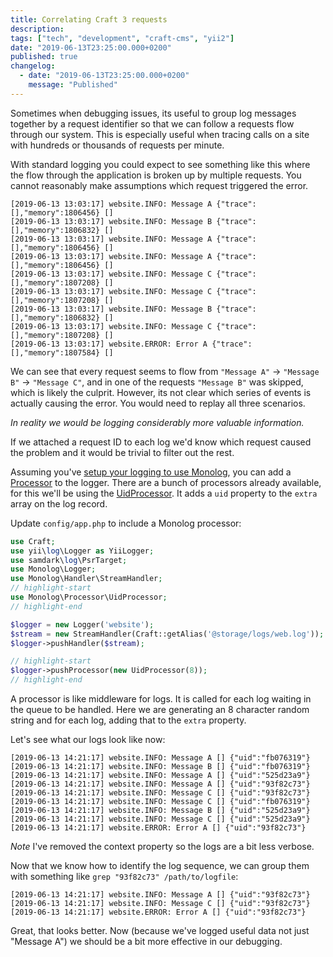 ```yaml
---
title: Correlating Craft 3 requests
description:
tags: ["tech", "development", "craft-cms", "yii2"]
date: "2019-06-13T23:25:00.000+0200"
published: true
changelog:
  - date: "2019-06-13T23:25:00.000+0200"
    message: "Published"
---
```


Sometimes when debugging issues, its useful to group log messages together by a request identifier so that we can follow a requests flow through our system. This is especially useful when tracing calls on a site with hundreds or thousands of requests per minute.

With standard logging you could expect to see something like this where the flow through the application is broken up by multiple requests. You cannot reasonably make assumptions which request triggered the error.

```markup
[2019-06-13 13:03:17] website.INFO: Message A {"trace":[],"memory":1806456} []
[2019-06-13 13:03:17] website.INFO: Message B {"trace":[],"memory":1806832} []
[2019-06-13 13:03:17] website.INFO: Message A {"trace":[],"memory":1806456} []
[2019-06-13 13:03:17] website.INFO: Message A {"trace":[],"memory":1806456} []
[2019-06-13 13:03:17] website.INFO: Message C {"trace":[],"memory":1807208} []
[2019-06-13 13:03:17] website.INFO: Message C {"trace":[],"memory":1807208} []
[2019-06-13 13:03:17] website.INFO: Message B {"trace":[],"memory":1806832} []
[2019-06-13 13:03:17] website.INFO: Message C {"trace":[],"memory":1807208} []
[2019-06-13 13:03:17] website.ERROR: Error A {"trace":[],"memory":1807584} []
```

We can see that every request seems to flow from `"Message A"` → `"Message B"` → `"Message C"`, and in one of the requests `"Message B"` was skipped, which is likely the culprit. However, its not clear which series of events is actually causing the error. You would need to replay all three scenarios.

_In reality we would be logging considerably more valuable information._

If we attached a request ID to each log we'd know which request caused the problem and it would be trivial to filter out the rest.

Assuming you've [setup your logging to use Monolog](/grokkable-logs/), you can add a [Processor](https://github.com/Seldaek/monolog/blob/master/doc/02-handlers-formatters-processors.md#processors) to the logger. There are a bunch of processors already available, for this we'll be using the [UidProcessor](https://github.com/Seldaek/monolog/blob/master/src/Monolog/Processor/UidProcessor.php). It adds a `uid` property to the `extra` array on the log record.

Update `config/app.php` to include a Monolog processor:

```php
use Craft;
use yii\log\Logger as YiiLogger;
use samdark\log\PsrTarget;
use Monolog\Logger;
use Monolog\Handler\StreamHandler;
// highlight-start
use Monolog\Processor\UidProcessor;
// highlight-end

$logger = new Logger('website');
$stream = new StreamHandler(Craft::getAlias('@storage/logs/web.log'));
$logger->pushHandler($stream);

// highlight-start
$logger->pushProcessor(new UidProcessor(8));
// highlight-end
```

A processor is like middleware for logs. It is called for each log waiting in the queue to be handled. Here we are generating an 8 character random string and for each log, adding that to the `extra` property.

Let's see what our logs look like now:

```markup
[2019-06-13 14:21:17] website.INFO: Message A [] {"uid":"fb076319"}
[2019-06-13 14:21:17] website.INFO: Message B [] {"uid":"fb076319"}
[2019-06-13 14:21:17] website.INFO: Message A [] {"uid":"525d23a9"}
[2019-06-13 14:21:17] website.INFO: Message A [] {"uid":"93f82c73"}
[2019-06-13 14:21:17] website.INFO: Message C [] {"uid":"93f82c73"}
[2019-06-13 14:21:17] website.INFO: Message C [] {"uid":"fb076319"}
[2019-06-13 14:21:17] website.INFO: Message B [] {"uid":"525d23a9"}
[2019-06-13 14:21:17] website.INFO: Message C [] {"uid":"525d23a9"}
[2019-06-13 14:21:17] website.ERROR: Error A [] {"uid":"93f82c73"}
```

_Note_ I've removed the context property so the logs are a bit less verbose.

Now that we know how to identify the log sequence, we can group them with something like `grep "93f82c73" /path/to/logfile`:

```markup
[2019-06-13 14:21:17] website.INFO: Message A [] {"uid":"93f82c73"}
[2019-06-13 14:21:17] website.INFO: Message C [] {"uid":"93f82c73"}
[2019-06-13 14:21:17] website.ERROR: Error A [] {"uid":"93f82c73"}
```

Great, that looks better. Now (because we've logged useful data not just "Message A") we should be a bit more effective in our debugging.

